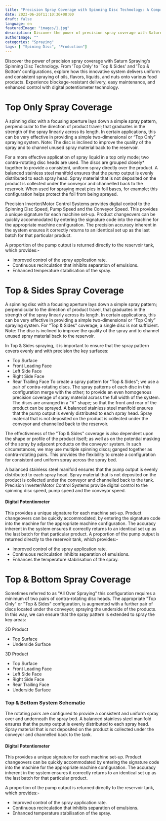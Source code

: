 ```yaml
---
title: "Precision Spray Coverage with Spinning Disc Technology: A Comprehensive Guide by Saturn Spraying"
date: 2023-06-26T11:10:36+08:00
draft: false
language: en
featuredImage: "images/1.jpg"
description: Discover the power of precision spray coverage with Saturn Spraying's Spinning Disc Technology. From 'Top Only' to 'Top & Sides' and 'Top & Bottom' configurations, explore how this innovative system delivers uniform and consistent spraying of oils, flavors, liquids, and nuts onto various food products. Experience blockage-resistant delivery, easy maintenance, and enhanced control with digital potentiometer technology.
authorImage: ""
categories: "Spraying"
tags: [ "Spining Disc", "Production"]
---
```


Discover the power of precision spray coverage with Saturn Spraying's Spinning Disc Technology. From 'Top Only' to 'Top & Sides' and 'Top & Bottom' configurations, explore how this innovative system delivers uniform and consistent spraying of oils, flavors, liquids, and nuts onto various food products. Experience blockage-resistant delivery, easy maintenance, and enhanced control with digital potentiometer technology.

# Top Only Spray Coverage

A spinning disc with a focusing aperture lays down a simple spray pattern, perpendicular to the direction of product travel; that graduates in the strength of the spray linearly across its length. In certain applications, this can be very effective in providing a simple two-dimensional or “Top Only” spraying system. Note: The disc is inclined to improve the quality of the spray and to channel unused spray material back to the reservoir.

For a more effective application of spray liquid in a top only mode; two contra-rotating disc heads are used. The discs are grouped closely* together to provide a consistent, uniform spray directly over the product. A balanced stainless steel manifold ensures that the pump output is evenly distributed to each spray head. Spray material that is not deposited on the product is collected under the conveyor and channelled back to the reservoir. When used for spraying meat pies in foil bases, for example; this configuration helps protect the foil from being sprayed.


Precision Inverter/Motor Control Systems provides digital control to the Spinning Disc Speed, Pump Speed and the Conveyor Speed. This provides a unique signature for each machine set-up. Product changeovers can be quickly accommodated by entering the signature code into the machine for the appropriate machine configuration. The precision accuracy inherent in the system ensures it correctly returns to an identical set up as the last batch for that particular product.

A proportion of the pump output is returned directly to the reservoir tank, which provides:-
- Improved control of the spray application rate.
- Continuous recirculation that inhibits separation of emulsions.
- Enhanced temperature stabilisation of the spray.

# Top & Sides Spray Coverage
A spinning disc with a focusing aperture lays down a simple spray pattern; perpendicular to the direction of product travel, that graduates in the strength of the spray linearly across its length. In certain applications, this can be very effective in providing a simple two-dimensional or “Top Only” spraying system. For “Top & Sides" coverage, a single disc is not sufficient. Note: The disc is inclined to improve the quality of the spray and to channel unused spray material back to the reservoir.

In Top & Sides spraying, it is important to ensure that the spray pattern covers evenly and with precision the key surfaces:
- Top Surface
- Front Leading Face
- Left Side Face
- Right Side Face
- Rear Trailing Face
To create a spray pattern for "Top & Sides"; we use a pair of contra-rotating discs. The spray patterns of each disc in this configuration merge with the other; to provide an even homogenous precision coverage of spray material across the full width of the system. The discs are arranged in a "V" shape; so that the front and rear of the product can be sprayed. A balanced stainless steel manifold ensures that the pump output is evenly distributed to each spray head. Spray material that is not deposited on the product is collected under the conveyor and channelled back to the reservoir.

The effectiveness of the "Top & Sides" coverage is also dependent upon the shape or profile of the product itself; as well as on the potential masking of the spray by adjacent products on the conveyor system. In such circumstances, we may use multiple spinning discs; ganged together as contra-rotating pairs. This provides the flexibility to create a configuration for consistent and uniform spray across the spray bed.

A balanced stainless steel manifold ensures that the pump output is evenly distributed to each spray head. Spray material that is not deposited on the product is collected under the conveyor and channelled back to the tank. Precision Inverter/Motor Control Systems provide digital control to the spinning disc speed, pump speed and the conveyor speed.

#### Digital Potentiometer

This provides a unique signature for each machine set-up. Product changeovers can be quickly accommodated, by entering the signature code into the machine for the appropriate machine configuration. The accuracy inherent in the system ensures it correctly returns to an identical set up as the last batch for that particular product.
A proportion of the pump output is returned directly to the reservoir tank, which provides:-
- Improved control of the spray application rate.
- Continuous recirculation inhibits separation of emulsions.
- Enhances the temperature stabilisation of the spray.

# Top & Bottom Spray Coverage
Sometimes referred to as "All Over Spraying" this configuration requires a minimum of two pairs of contra-rotating disc heads. The appropriate "Top Only" or "Top & Sides" configuration, is augmented with a further pair of discs located under the conveyor; spraying the underside of the products. In this way, we can ensure that the spray pattern is extended to spray the key areas:

2D Product
- Top Surface
- Underside Surface

3D Product
- Top Surface
- Front Leading Face
- Left Side Face
- Right Side Face
- Rear Trailing Face
- Underside Surface

### Top & Bottom System Schematic

The rotating pairs are configured to provide a consistent and uniform spray over and underneath the spray bed. A balanced stainless steel manifold ensures that the pump output is evenly distributed to each spray head. Spray material that is not deposited on the product is collected under the conveyor and channelled back to the tank.

#### Digital Potentiometer
This provides a unique signature for each machine set-up. Product changeovers can be quickly accommodated by entering the signature code into the machine for the appropriate machine configuration. The accuracy inherent in the system ensures it correctly returns to an identical set up as the last batch for that particular product.

A proportion of the pump output is returned directly to the reservoir tank, which provides:-
- Improved control of the spray application rate.
- Continuous recirculation that inhibits separation of emulsions.
- Enhanced temperature stabilisation of the spray.